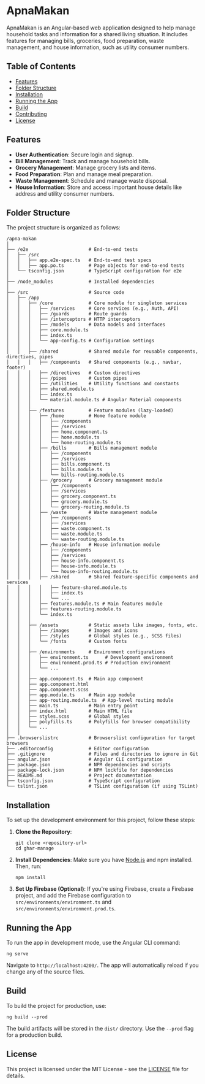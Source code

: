# ApnaMakan

ApnaMakan is an Angular-based web application designed to help manage household tasks and information for a shared living situation. It includes features for managing bills, groceries, food preparation, waste management, and house information, such as utility consumer numbers.

## Table of Contents

- [Features](#features)
- [Folder Structure](#folder-structure)
- [Installation](#installation)
- [Running the App](#running-the-app)
- [Build](#build)
- [Contributing](#contributing)
- [License](#license)

## Features

- **User Authentication**: Secure login and signup.
- **Bill Management**: Track and manage household bills.
- **Grocery Management**: Manage grocery lists and items.
- **Food Preparation**: Plan and manage meal preparation.
- **Waste Management**: Schedule and manage waste disposal.
- **House Information**: Store and access important house details like address and utility consumer numbers.

## Folder Structure

The project structure is organized as follows:

```
/apna-makan
│
├── /e2e                      # End-to-end tests
│   ├── /src
│   │   ├── app.e2e-spec.ts   # End-to-end test specs
│   │   ├── app.po.ts         # Page objects for end-to-end tests
│   └── tsconfig.json         # TypeScript configuration for e2e
│
├── /node_modules             # Installed dependencies
│
├── /src                      # Source code
│   ├── /app
│   │   ├── /core             # Core module for singleton services
│   │   │   ├── /services     # Core services (e.g., Auth, API)
│   │   │   ├── /guards       # Route guards
│   │   │   ├── /interceptors # HTTP interceptors
│   │   │   ├── /models       # Data models and interfaces
│   │   │   ├── core.module.ts
│   │   │   ├── index.ts
│   │   │   └── app-config.ts # Configuration settings
│   │   │
│   │   ├── /shared           # Shared module for reusable components, directives, pipes
│   │   │   ├── /components   # Shared components (e.g., navbar, footer)
│   │   │   ├── /directives   # Custom directives
│   │   │   ├── /pipes        # Custom pipes
│   │   │   ├── /utilities    # Utility functions and constants
│   │   │   ├── shared.module.ts
│   │   │   ├── index.ts
│   │   │   └── material.module.ts # Angular Material components
│   │   │
│   │   ├── /features         # Feature modules (lazy-loaded)
│   │   │   ├── /home         # Home feature module
│   │   │   │   ├── /components
│   │   │   │   ├── /services
│   │   │   │   ├── home.component.ts
│   │   │   │   ├── home.module.ts
│   │   │   │   └── home-routing.module.ts
│   │   │   ├── /bills        # Bills management module
│   │   │   │   ├── /components
│   │   │   │   ├── /services
│   │   │   │   ├── bills.component.ts
│   │   │   │   ├── bills.module.ts
│   │   │   │   └── bills-routing.module.ts
│   │   │   ├── /grocery      # Grocery management module
│   │   │   │   ├── /components
│   │   │   │   ├── /services
│   │   │   │   ├── grocery.component.ts
│   │   │   │   ├── grocery.module.ts
│   │   │   │   └── grocery-routing.module.ts
│   │   │   ├── /waste        # Waste management module
│   │   │   │   ├── /components
│   │   │   │   ├── /services
│   │   │   │   ├── waste.component.ts
│   │   │   │   ├── waste.module.ts
│   │   │   │   └── waste-routing.module.ts
│   │   │   ├── /house-info   # House information module
│   │   │   │   ├── /components
│   │   │   │   ├── /services
│   │   │   │   ├── house-info.component.ts
│   │   │   │   ├── house-info.module.ts
│   │   │   │   └── house-info-routing.module.ts
│   │   │   ├── /shared       # Shared feature-specific components and services
│   │   │   │   ├── feature-shared.module.ts
│   │   │   │   ├── index.ts
│   │   │   │   └── ...
│   │   │   ├── features.module.ts # Main features module
│   │   │   ├── features-routing.module.ts
│   │   │   └── index.ts
│   │   │
│   │   ├── /assets           # Static assets like images, fonts, etc.
│   │   │   ├── /images       # Images and icons
│   │   │   ├── /styles       # Global styles (e.g., SCSS files)
│   │   │   └── /fonts        # Custom fonts
│   │   │
│   │   ├── /environments     # Environment configurations
│   │   │   ├── environment.ts      # Development environment
│   │   │   ├── environment.prod.ts # Production environment
│   │   │   └── ...
│   │   │
│   │   ├── app.component.ts  # Main app component
│   │   ├── app.component.html
│   │   ├── app.component.scss
│   │   ├── app.module.ts     # Main app module
│   │   ├── app-routing.module.ts  # App-level routing module
│   │   ├── main.ts           # Main entry point
│   │   ├── index.html        # Main HTML file
│   │   ├── styles.scss       # Global styles
│   │   ├── polyfills.ts      # Polyfills for browser compatibility
│   │   └── ...
│   │
├── .browserslistrc           # Browserslist configuration for target browsers
├── .editorconfig             # Editor configuration
├── .gitignore                # Files and directories to ignore in Git
├── angular.json              # Angular CLI configuration
├── package.json              # NPM dependencies and scripts
├── package-lock.json         # NPM lockfile for dependencies
├── README.md                 # Project documentation
├── tsconfig.json             # TypeScript configuration
└── tslint.json               # TSLint configuration (if using TSLint)
```


## Installation

To set up the development environment for this project, follow these steps:

1. **Clone the Repository**: 
    ```
    git clone <repository-url>
    cd ghar-manage
    ```
2. **Install Dependencies**: 
Make sure you have [Node.js](https://nodejs.org/) and npm installed. Then, run:
    ```
    npm install
    ```


3. **Set Up Firebase (Optional)**:
If you're using Firebase, create a Firebase project, and add the Firebase configuration to `src/environments/environment.ts` and `src/environments/environment.prod.ts`.

## Running the App

To run the app in development mode, use the Angular CLI command:

```
ng serve
```

Navigate to `http://localhost:4200/`. The app will automatically reload if you change any of the source files.

## Build

To build the project for production, use:
```
ng build --prod
```



The build artifacts will be stored in the `dist/` directory. Use the `--prod` flag for a production build.


## License

This project is licensed under the MIT License - see the [LICENSE](LICENSE) file for details.
